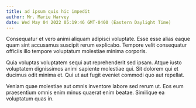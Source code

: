 ```yaml
---
title: ad ipsum quis hic impedit
author: Mr. Marie Harvey
date: Wed May 04 2022 05:19:46 GMT-0400 (Eastern Daylight Time)
---
```

Consequatur et vero animi aliquam adipisci voluptate. Esse esse alias eaque quam sint accusamus suscipit rerum explicabo. Tempore velit consequatur officiis illo tempore voluptatum molestiae minima corporis.

 Quia voluptas voluptatem sequi aut reprehenderit sed ipsam. Atque iusto voluptatem dignissimos animi sapiente molestiae qui. Sit dolorem qui et ducimus odit minima et. Qui ut aut fugit eveniet commodi quo aut repellat.

 Veniam quae molestiae aut omnis inventore labore sed rerum ut. Eos eum praesentium omnis enim minus quaerat enim beatae. Similique ea voluptatum quas in.